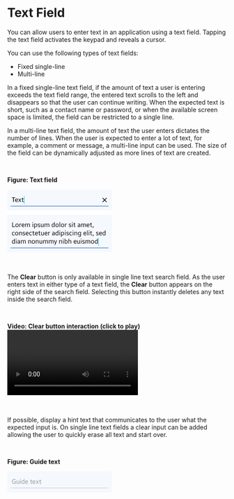 # Text Field

You can allow users to enter text in an application using a text field. Tapping the text field activates the keypad and reveals a cursor.

You can use the following types of text fields:

-   Fixed single-line
-   Multi-line

In a fixed single-line text field, if the amount of text a user is entering exceeds the text field range, the entered text scrolls to the left and disappears so that the user can continue writing. When the expected text is short, such as a contact name or password, or when the available screen space is limited, the field can be restricted to a single line.

In a multi-line text field, the amount of text the user enters dictates the number of lines. When the user is expected to enter a lot of text, for example, a comment or message, a multi-line input can be used. The size of the field can be dynamically adjusted as more lines of text are created.

 

**Figure: Text field**

![](media/lorem_ipsum.png)

 

The **Clear** button is only available in single line text search field. As the user enters text in either type of a text field, the **Clear** button appears on the right side of the search field. Selecting this button instantly deletes any text inside the search field.

 

**Video: Clear button interaction (click to play)**  
![](media/designlibrary_02.mp4)

 

If possible, display a hint text that communicates to the user what the expected input is. On single line text fields a clear input can be added allowing the user to quickly erase all text and start over.

 

**Figure: Guide text**

![](media/tizen-lite-ux-design-guide_designlibrary_v1.1_140922_core_24.png)
